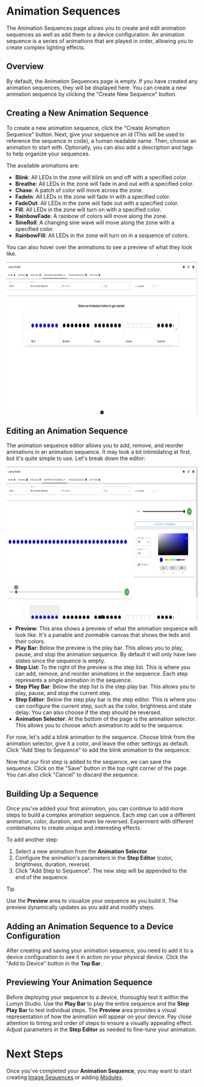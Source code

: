 # Animation Sequences

The Animation Sequences page allows you to create and edit animation sequences as well as add them to a device configuration. An animation sequence is a series of animations that are played in order, allowing you to create complex lighting effects.

## Overview

By default, the Animation Sequences page is empty. If you have created any animation sequences, they will be displayed here. You can create a new animation sequence by clicking the "Create New Sequence" button.

## Creating a New Animation Sequence

To create a new animation sequence, click the "Create Animation Sequence" button. Next, give your sequence an id (This will be used to reference the sequence in code), a human readable name. Then, choose an animation to start with. Optionally, you can also add a description and tags to help organize your sequences.

The available animations are:
- **Blink**: All LEDs in the zone will blink on and off with a specified color.
- **Breathe**: All LEDs in the zone will fade in and out with a specified color.
- **Chase**: A patch of color will move across the zone.
- **FadeIn**: All LEDs in the zone will fade in with a specified color.
- **FadeOut**: All LEDs in the zone will fade out with a specified color.
- **Fill**: All LEDs in the zone will turn on with a specified color.
- **RainbowFade**: A rainbow of colors will move along the zone.
- **SineRoll**: A changing sine wave will move along the zone with a specified color.
- **RainbowFill**: All LEDs in the zone will turn on in a sequence of colors.

You can also hover over the animations to see a preview of what they look like.

<img src="/lumyn-studio/animation-sequences/new-animation-sequence.png" alt="Creating a new animation sequence" height="400px"/>

## Editing an Animation Sequence

The animation sequence editor allows you to add, remove, and reorder animations in an animation sequence. It may look a bit intimidating at first, but it's quite simple to use.
Let's break down the editor:

<img src="/lumyn-studio/animation-sequences/animation-sequence-editor.png" alt="Animation Sequence Editor" height="400px"/>

- **Preview**: This area shows a preview of what the animation sequence will look like. It's a panable and zoomable canvas that shows the leds and their colors.
- **Play Bar**: Below the preview is the play bar. This allows you to play, pause, and stop the animation sequence. By default it will only have two states since the sequence is empty.
- **Step List**: To the right of the preview is the step list. This is where you can add, remove, and reorder animations in the sequence. Each step represents a single animation in the sequence.
- **Step Play Bar**: Below the step list is the step play bar. This allows you to play, pause, and stop the current step.
- **Step Editor**: Below the step play bar is the step editor. This is where you can configure the current step, such as the color, brightness and state delay. You can also choose if the step should be reversed.
- **Animation Selector**: At the bottom of the page is the animation selector. This allows you to choose which animation to add to the sequence.

For now, let's add a blink animation to the sequence. Choose blink from the animation selector, give it a color, and leave the other settings as default. Click "Add Step to Sequence" to add the blink animation to the sequence.

Now that our first step is added to the sequence, we can save the sequence. Click on the "Save" button in the top right corner of the page. You can also click "Cancel" to discard the sequence.

## Building Up a Sequence

Once you've added your first animation, you can continue to add more steps to build a complex animation sequence.  Each step can use a different animation, color, duration, and even be reversed.  Experiment with different combinations to create unique and interesting effects.

To add another step:

1. Select a new animation from the **Animation Selector**.
2. Configure the animation's parameters in the **Step Editor** (color, brightness, duration, reverse).
3. Click \"Add Step to Sequence\".  The new step will be appended to the end of the sequence.

> [!TIP]
> Use the **Preview** area to visualize your sequence as you build it. The preview dynamically updates as you add and modify steps.

## Adding an Animation Sequence to a Device Configuration

After creating and saving your animation sequence, you need to add it to a device configuration to see it in action on your physical device.  Click the "Add to Device" button in the **Top Bar**.

## Previewing Your Animation Sequence

Before deploying your sequence to a device, thoroughly test it within the Lumyn Studio. Use the **Play Bar** to play the entire sequence and the **Step Play Bar** to test individual steps. The **Preview** area provides a visual representation of how the animation will appear on your device. Pay close attention to timing and order of steps to ensure a visually appealing effect. Adjust parameters in the **Step Editor** as needed to fine-tune your animation.

# Next Steps

Once you've completed your **Animation Sequence**, you may want to start creating [Image Sequences](/lumyn-studio/image-sequences/#) or adding [Modules](/lumyn-studio/modules-page/#).